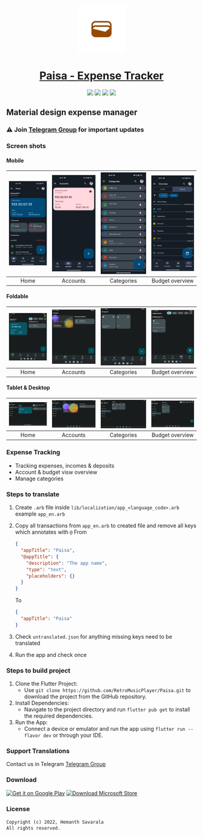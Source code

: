 <p align="center">
  <a href="https://retromusic.app">
    <img src="assets\images\icon.png" height="128">
    <h1 align="center">Paisa - Expense Tracker</h1>
  </a>
</p>
<p align="center">
 <a href="https://flutter.dev/" style="text-decoration:none" area-label="flutter">
    <img src="https://img.shields.io/badge/Platform-Flutter%203.22.2-blue">
  </a>
  <a href="https://github.com/RetroMusicPlayer/Paisa/releases/tag/v6.1.4" style="text-decoration:none" area-label="flutter">
    <img src="https://img.shields.io/badge/Version-6.1.4-orange">
  </a>
   <a href="https://play.google.com/store/apps/details?id=dev.hemanths.paisa" style="text-decoration:none" area-label="play store">
    <img src="https://img.shields.io/badge/Download-Google%20Play-green">
  </a>
  <a href="https://apps.microsoft.com/store/detail/9NQ2KR46N764?launch=true&mode=mini" style="text-decoration:none" area-label="windows">
    <img src="https://img.shields.io/badge/Download-Micrsoft%20Store-red">
  </a>
</p>
<p  align="center">
    <h2> Material design expense manager</h2>
</p>

### ⚠ Join [Telegram Group](https://t.me/app_paisa) for important updates

### Screen shots

#### Mobile

| <img src="paisa-images/flutter_01.png" width="200"/> | <img src="paisa-images/flutter_02.png" width="200"/> | <img src="paisa-images/flutter_04.png" width="200"/> | <img src="paisa-images/flutter_03.png" width="200"/> |
| :--------------------------------------------------: | :--------------------------------------------------: | :--------------------------------------------------: | :--------------------------------------------------: |
|                         Home                         |                       Accounts                       |                      Categories                      |                   Budget overview                    |

#### Foldable

| <img src="paisa-images/Screenshot_1667485291.png" width="200"/> | <img src="paisa-images/Screenshot_1667485297.png" width="200"/> | <img src="paisa-images/Screenshot_1667485299.png" width="200"/> | <img src="paisa-images/Screenshot_1667485301.png" width="200"/> |
| :-------------------------------------------------------------: | :-------------------------------------------------------------: | :-------------------------------------------------------------: | :-------------------------------------------------------------: |
|                              Home                               |                            Accounts                             |                           Categories                            |                         Budget overview                         |

#### Tablet & Desktop

| <img src="paisa-images/Screenshot_1667485280.png" width="200"/> | <img src="paisa-images/Screenshot_1667485342.png" width="200"/> | <img src="paisa-images/Screenshot_1667485319.png" width="200"/> | <img src="paisa-images/Screenshot_1667485320.png" width="200"/> |
| :-------------------------------------------------------------: | :-------------------------------------------------------------: | :-------------------------------------------------------------: | :-------------------------------------------------------------: |
|                              Home                               |                            Accounts                             |                           Categories                            |                         Budget overview                         |

### Expense Tracking

- Tracking expenses, incomes & deposits
- Account & budget visw overview
- Manage categories

### Steps to translate

1. Create `.arb` file inside `lib/localization/app_<language_code>.arb` example `app_en.arb`
2. Copy all transactions from `app_en.arb` to created file and remove all keys which annotates with `@`
   From

   ```json
   {
     "appTitle": "Paisa",
     "@appTitle": {
       "description": "The app name",
       "type": "text",
       "placeholders": {}
     }
   }
   ```

   To

   ```json
   {
     "appTitle": "Paisa"
   }
   ```

3. Check `untranslated.json` for anything missing keys need to be translated
4. Run the app and check once

### Steps to build project

1. Clone the Flutter Project:
   - Use `git clone https://github.com/RetroMusicPlayer/Paisa.git` to download the project from the GitHub repository.
2. Install Dependencies:
   - Navigate to the project directory and run `flutter pub get` to install the required dependencies.
3. Run the App:
   - Connect a device or emulator and run the app using `flutter run --flavor dev` or through your IDE.

### Support Translations

Contact us in Telegram [Telegram Group](https://t.me/app_paisa)

### Download

[<img alt='Get it on Google Play' width=256 height=100  src='https://play.google.com/intl/en_us/badges/static/images/badges/en_badge_web_generic.png'/>](https://play.google.com/store/apps/details?id=dev.hemanths.paisa&hl=en_US&pli=1&pcampaignid=pcampaignidMKT-Other-global-all-co-prtnr-py-PartBadge-Mar2515-1)
[<img  width=180 height=100 src="https://get.microsoft.com/images/en-us%20dark.svg" alt="Download Microsoft Store" />](https://apps.microsoft.com/store/detail/9NQ2KR46N764?launch=true&mode=mini)

### License

    Copyright (c) 2022, Hemanth Savarala
    All rights reserved.
